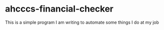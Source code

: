 # ahcccs-financial-checker
This is a simple program I am writing to automate some things I do at my job
